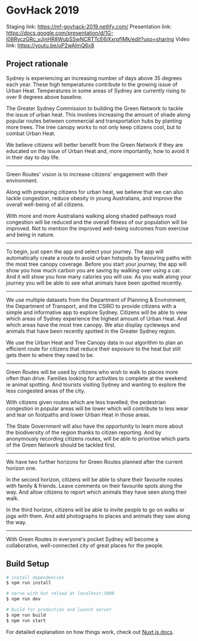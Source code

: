 # GovHack 2019

Staging link: https://mf-govhack-2019.netlify.com/
Presentation link: https://docs.google.com/presentation/d/1G-l08RyczGRc_vJjnHR8WubSSwNCRTTcE6iXxrpfIMk/edit?usp=sharing
Video link: https://youtu.be/uP2wAImQ6x8

## Project rationale

Sydney is experiencing an increasing number of days above 35 degrees each year. These high temperatures contribute to the growing issue of Urban Heat. Temperatures in some areas of Sydney are currently rising to over 9 degrees above baseline.

The Greater Sydney Commission to building the Green Network to tackle the issue of urban heat. This involves increasing the amount of shade along popular routes between commercial and transportation hubs by planting more trees. The tree canopy works to not only keep citizens cool, but to combat Urban Heat.

We believe citizens will better benefit from the Green Network if they are educated on the issue of Urban Heat and, more importantly, how to avoid it in their day to day life.

***

Green Routes' vision is to increase citizens' engagement with their environment.

Along with preparing citizens for urban heat, we believe that we can also tackle congestion, reduce obesity in young Australians, and improve the overall well-being of all citizens.

With more and more Australians walking along shaded pathways road congestion will be reduced and the overall fitness of our population will be improved. Not to mention the improved well-being outcomes from exercise and being in nature.

***

To begin, just open the app and select your journey. The app will automatically create a route to avoid urban hotspots by favouring paths with the most tree canopy coverage. Before you start your journey, the app will show you how much carbon you are saving by walking over using a car. And it will show you how many calories you will use. As you walk along your journey you will be able to see what animals have been spotted recently.

***

We use multiple datasets from the Department of Planning & Environment, the Department of Transport, and the CSIRO to provide citizens with a simple and informative app to explore Sydney. Citizens will be able to view which areas of Sydney experience the highest amount of Urban Heat. And which areas have the most tree canopy. We also display cycleways and animals that have been recently spotted in the Greater Sydney region.

We use the Urban Heat and Tree Canopy data in our algorithm to plan an efficient route for citizens that reduce their exposure to the heat but still gets them to where they need to be.

***

Green Routes will be used by citizens who wish to walk to places more often than drive. Families looking for activities to complete at the weekend ie animal spotting. And tourists visiting Sydney and wanting to explore the less congested areas of the city.

With citizens given routes which are less travelled, the pedestrian congestion in popular areas will be lower which will contribute to less wear and tear on footpaths and lower Urban Heat in those areas.

The State Government will also have the opportunity to learn more about the biodiversity of the region thanks to citizen reporting. And by anonymously recording citizens routes, will be able to prioritise which parts of the Green Network should be tackled first.

***

We have two further horizons for Green Routes planned after the current horizon one.

In the second horizon, citizens will be able to share their favourite routes with family & friends. Leave comments on their favourite spots along the way. And allow citizens to report which animals they have seen along their walk.

In the third horizon, citizens will be able to invite people to go on walks or jogs with them. And add photographs to places and animals they saw along the way. 

***

With Green Routes in everyone's pocket Sydney will become a collaborative, well-connected city of great places for the people.

## Build Setup

``` bash
# install dependencies
$ npm run install

# serve with hot reload at localhost:3000
$ npm run dev

# build for production and launch server
$ npm run build
$ npm run start
```

For detailed explanation on how things work, check out [Nuxt.js docs](https://nuxtjs.org).
